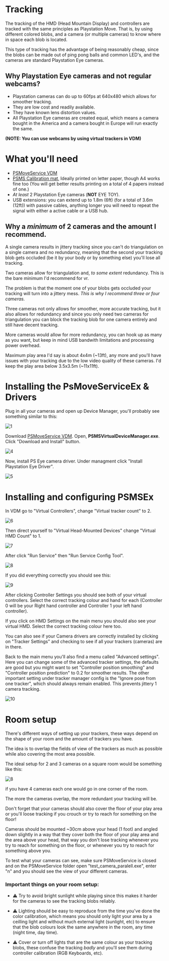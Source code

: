 # Tracking
The tracking of the HMD (Head Mountain Display) and controllers are tracked with the same principles as Playstation Move. That is, by using different colored blobs, and a camera (or multiple cameras) to know where in space each blob is located.

This type of tracking has the advantage of being reasonably cheap, since the blobs can be made out of ping pong balls and common LED's, and the cameras are standard Playstation Eye cameras.

## Why Playstation Eye cameras and not regular webcams?
- Playstation cameras can do up to 60fps at 640x480 which allows for smoother tracking.
- They are low cost and readily available.
- They have known lens distortion values. 
- All Playstation Eye cameras are created equal, which means a camera bought in the America and a camera bought in Europe will run exactly the same.

**(NOTE: You can use webcams by using virtual trackers in VDM)**

# What you'll need
- [PSMoveService VDM](https://github.com/Timocop/PSMoveServiceEx-Virtual-Device-Manager/releases/)
- [PSMS Calibration mat](https://github.com/psmoveservice/PSMoveService/blob/master/misc/calibration/CalibrationMat.pdf), Ideally printed on letter paper, though A4 works fine too (You will get better results printing on a total of 4 papers instead of one.)
- *At least* 2 Playstation Eye cameras (**NOT** EYE TOY).
- USB extensions: you can extend up to 1.8m (6ft) (for a total of 3.6m (12ft)) with passive cables, anything longer you will need to repeat the signal with either a active cable or a USB hub.

## Why a *minimum* of 2 cameras and the amount I recommend.
A single camera results in jittery tracking since you can't do triangulation on a single camera and no redundancy, meaning that the second your tracking blob gets occluded (be it by your body or by something else) you'll lose all tracking.

Two cameras allow for triangulation and, *to some extent* redundancy. This is the bare minimum I'd recommend for vr.

The problem is that the moment one of your blobs gets occluded your tracking will turn into a jittery mess. *This is why I recommend three or four cameras.*

Three cameras not only allows for smoother, more accurate tracking, but it also allows for redundancy and since you only need two cameras for triangulation you can block the tracking blob for one camera entirely and still have decent tracking.

More cameras would allow for more redundancy, you can hook up as many as you want, but keep in mind USB bandwith limitations and processing power overhead. 

Maximum play area I'd say is about 4x4m (~13ft), any more and you'll have issues with your tracking due to the low video quality of these cameras. I'd keep the play area below 3.5x3.5m (~11x11ft).

# Installing the PsMoveServiceEx & Drivers

Plug in all your cameras and open up Device Manager, you'll probably see something similar to this:

![1](img/Tracking/DrvInstall/1.png)

Download [PSMoveService VDM](https://github.com/Timocop/PSMoveServiceEx-Virtual-Device-Manager/releases/).
Open, **PSMSVirtualDeviceManager.exe**. Click "Download and Install" button.

![4](img/Tracking/DrvInstall/4.png)

Now, install PS Eye camera driver. Under managment click "Install Playstation Eye Driver".

![5](img/Tracking/DrvInstall/5.png)

# Installing and configuring PSMSEx

In VDM go to "Virtual Controllers", change "Virtual tracker count" to 2.

![6](img/Tracking/PSMSInstall/7.png)

Then direct yourself to "Virtual Head-Mounted Devices" change "Virtual HMD Count" to 1.

![7](img/Tracking/PSMSInstall/8.png)

After click "Run Service" then "Run Service Config Tool".

![8](img/Tracking/PSMSInstall/6.png)

If you did everything correctly you should see this:

![9](img/Tracking/PSMSInstall/4.png)

After clicking Controller Settings you should see both of your virtual controllers. Select the correct tracking colour and hand for each (Controller 0 will be your Right hand controller and Controller 1 your left hand controller).

If you click on HMD Settings on the main menu you should also see your virtual HMD. Select the correct tracking colour here too.

You can also see if your Camera drivers are correctly installed by clicking on  "Tracker Settings" and checking to see if all your trackers (cameras) are in there.

Back to the main menu you'll also find a menu called "Advanced settings". Here you can change some of the advanced tracker settings, the defaults are good but you might want to set "Controller position smoothing" and "Controller position prediction" to 0.2 for smoother results. 
The other important setting under tracker manager config is the "Ignore pose from one tracker", which should always remain enabled. This prevents jittery 1 camera tracking.

![10](img/Tracking/PSMSInstall/5.png)

# Room setup

There's different ways of setting up your trackers, these ways depend on the shape of your room and the amount of trackers you have.

The idea is to overlap the fields of view of the trackers as much as possible while also covering the most area possible.

The ideal setup for 2 and 3 cameras on a square room would be something like this:

![8](img/Tracking/RoomSetup/1.png)

if you have 4 cameras each one would go in one corner of the room.

The more the cameras overlap, the more redundant your tracking will be.

Don't forget that your cameras should also cover the floor of your play area or you'll loose tracking if you crouch or try to reach for something on the floor!

Cameras should be mounted ~30cm above your head (1 foot) and angled down slightly in a way that they cover both the floor of your play area and the area above your head, that way you don't lose tracking whenever you try to reach for something on the floor, or whenever you try to reach for something above you.

To test what your cameras can see, make sure PSMoveService is closed and on the PSMoveService folder open "test_camera_paralell.exe", enter "n" and you should see the view of your different cameras.

### Important things on your room setup:

* ⚠️ Try to avoid bright sunlight while playing since this makes it harder for the cameras to see the tracking blobs reliably.

* ⚠️ Lighting should be easy to reproduce from the time you've done the color calibration, which means you should only light your area by a ceilling light and without much external light (sunlight, etc) to ensure that the blob colours look the same anywhere in the room, any time (night time, day time).

* ⚠️ Cover or turn off lights that are the same colour as your tracking blobs, these confuse the tracking *badly* and you'll see them during controller calibration (RGB Keyboards, etc).
